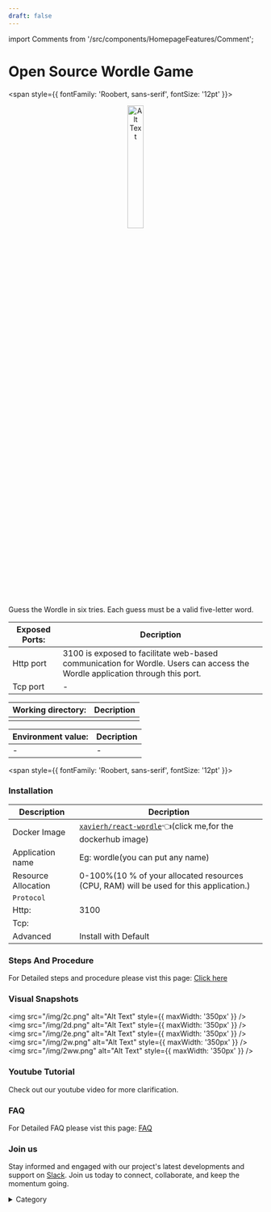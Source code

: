 ```yaml
---
draft: false
---
```

import Comments from '/src/components/HomepageFeatures/Comment';







# Open Source Wordle Game

<span style={{ fontFamily: 'Roobert, sans-serif', fontSize: '12pt' }}>
<p align="center">
  <img src="/img/dwdwq.jpg" alt="Alt Text" width="25%"/>
</p> 

Guess the Wordle in six tries. Each guess must be a valid five-letter word.



|  **Exposed Ports:**    | Decription                                                                                                               | 
| --------------------- | ------                                                                                                                   | 
| Http port          |       3100 is exposed to facilitate web-based communication for Wordle. Users can access the Wordle application through this port.                              |
| Tcp port      |              -                                                                     | 

|  **Working directory:** | Decription                                                                                                               | 
| --------------------- | ------                                                                                                                   | 
|                                  | |



|   **Environment value:**          | Decription                                                                                                               | 
| --------------------- | ------                                                                                                                   | 
|-       |  -                              |


</span>


<span style={{ fontFamily: 'Roobert, sans-serif', fontSize: '12pt' }}>

### Installation


|  Description          | Decription                                                                                                               | 
| --------------------- | ------                                                                                                                   | 
| Docker Image          |  [`xavierh/react-wordle`](https://hub.docker.com/r/xavierh/react-wordle)👈(click me,for the dockerhub image)                                   |
| Application name      |  Eg: wordle(you can put any name)                                                                                        | 
| Resource Allocation   |  0-100%(10 % of your allocated resources (CPU, RAM) will be used for this application.)                                  | 
| `Protocol`            |                                                                                                                          | 
|  Http:                | 3100                                                                                                                       |
|  Tcp:                 |                                                                                                                          | 
|    Advanced           |    Install with Default                                                                                                  |

                                                                        


### Steps And Procedure

For Detailed steps and procedure please vist this page: [Click here](https://techscaleinfinite.github.io/introduction/cloud-float/Steps%20and%20procedure)



### Visual Snapshots

<img src="/img/2c.png" alt="Alt Text" style={{ maxWidth: '350px' }} /> <img src="/img/2d.png" alt="Alt Text" style={{ maxWidth: '350px' }} /> <img src="/img/2e.png" alt="Alt Text" style={{ maxWidth: '350px' }} />
<img src="/img/2w.png" alt="Alt Text" style={{ maxWidth: '350px' }} /> <img src="/img/2ww.png" alt="Alt Text" style={{ maxWidth: '350px' }} />





### Youtube Tutorial&#x20;

Check out our youtube video for more clarification.



### FAQ

For Detailed FAQ please vist this page: [FAQ](https://techscaleinfinite.github.io/FAQ)

### Join us

Stay informed and engaged with our project's latest developments and support on [Slack](https://app.slack.com/client/T04QS32JX6E/C04QKEWE146). Join us today to connect, collaborate, and keep the momentum going.

<details>

<summary>Category</summary>

Kubernetes, cloud computing, DevOps, cloud services, hosting platform, container orchestration, cloud infrastructure, cloud deployment, cloud management, cloud technology, cloud solutions , media, entertainment

</details>

</span>

<Comments />